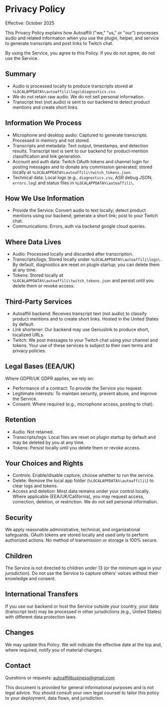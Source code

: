 # Privacy Policy

Effective: October 2025

This Privacy Policy explains how Autoaffili ("we," "us," or "our") processes audio and related information when you use the plugin, helper, and service to generate transcripts and post links to Twitch chat.

By using the Service, you agree to this Policy. If you do not agree, do not use the Service.

## Summary
- Audio is processed locally to produce transcripts stored at `%LOCALAPPDATA%\autoaffili\logs\diagnostics.csv`.
- We do not retain raw audio. We do not sell personal information.
- Transcript text (not audio) is sent to our backend to detect product mentions and create short links.

## Information We Process
- Microphone and desktop audio: Captured to generate transcripts. Processed in memory and not stored.
- Transcripts and metadata: Text output, timestamps, and detection results. Transcript text is sent to our backend for product‑mention classification and link generation.
- Account and auth data: Twitch OAuth tokens and channel login for posting messages and to donate any commission generated; stored locally at `%LOCALAPPDATA%\autoaffili\twitch_tokens.json`.
- Technical data: Local logs (e.g., `diagnostics.csv`, ASR debug JSON, `errors.log`) and status files in `%LOCALAPPDATA%\autoaffili\`.

## How We Use Information
- Provide the Service: Convert audio to text locally; detect product mentions using our backend; generate a short link; post to your Twitch chat.
- Communications: Errors, auth via backend google cloud queries. 

## Where Data Lives
- Audio: Processed locally and discarded after transcription.
- Transcripts/logs: Stored locally under `%LOCALAPPDATA%\autoaffili\logs\`. By default, diagnostics are reset on plugin startup; you can delete them at any time.
- Tokens: Stored locally at `%LOCALAPPDATA%\autoaffili\twitch_tokens.json` and persist until you delete them or revoke access.

## Third‑Party Services
- Autoaffili backend: Receives transcript text (not audio) to classify product mentions and to create short links. Hosted in the United States by default.
- Link shortener: Our backend may use Geniuslink to produce short, localized URLs.
- Twitch: We post messages to your Twitch chat using your channel and tokens.
Your use of these services is subject to their own terms and privacy policies.

## Legal Bases (EEA/UK)
Where GDPR/UK GDPR applies, we rely on:
- Performance of a contract: To provide the Service you request.
- Legitimate interests: To maintain security, prevent abuse, and improve the Service.
- Consent: Where required (e.g., microphone access, posting to chat).

## Retention
- Audio: Not retained.
- Transcripts/logs: Local files are reset on plugin startup by default and may be deleted by you at any time.
- Tokens: Persist locally until you delete them or revoke access.

## Your Choices and Rights
- Controls: Enable/disable capture; choose whether to run the service.
- Delete: Remove the local app folder (`%LOCALAPPDATA%\autoaffili\`) to clear logs and tokens.
- Access and deletion: Most data remains under your control locally. Where applicable (EEA/UK/California), you may request access, correction, deletion, or restriction. We do not sell personal information.

## Security
We apply reasonable administrative, technical, and organizational safeguards. OAuth tokens are stored locally and used only to perform authorized actions. No method of transmission or storage is 100% secure.

## Children
The Service is not directed to children under 13 (or the minimum age in your jurisdiction). Do not use the Service to capture others’ voices without their knowledge and consent.

## International Transfers
If you use our backend or host the Service outside your country, your data (transcript text) may be processed in other jurisdictions (e.g., United States) with different data protection laws.

## Changes
We may update this Policy. We will indicate the effective date at the top and, where required, notify you of material changes.

## Contact
Questions or requests: autoaffilibusiness@gmail.com

This document is provided for general informational purposes and is not legal advice. You should consult your own legal counsel to tailor this policy to your deployment, data flows, and jurisdiction.

